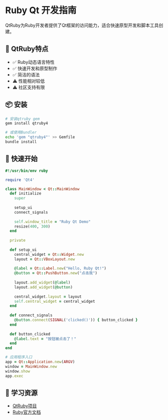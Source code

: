 # Ruby Qt 开发指南

QtRuby为Ruby开发者提供了Qt框架的访问能力，适合快速原型开发和脚本工具创建。

## 💎 QtRuby特点

- ✅ Ruby动态语言特性
- ✅ 快速开发和原型制作
- ✅ 简洁的语法
- ⚠️ 性能相对较低
- ⚠️ 社区支持有限

## 📦 安装

```bash
# 安装qtruby gem
gem install qtruby4

# 或使用Bundler
echo 'gem "qtruby4"' >> Gemfile
bundle install
```

## 🚀 快速开始

```ruby
#!/usr/bin/env ruby

require 'Qt4'

class MainWindow < Qt::MainWindow
  def initialize
    super
    
    setup_ui
    connect_signals
    
    self.window_title = "Ruby Qt Demo"
    resize(400, 300)
  end
  
  private
  
  def setup_ui
    central_widget = Qt::Widget.new
    layout = Qt::VBoxLayout.new
    
    @label = Qt::Label.new("Hello, Ruby Qt!")
    @button = Qt::PushButton.new("点击我")
    
    layout.add_widget(@label)
    layout.add_widget(@button)
    
    central_widget.layout = layout
    self.central_widget = central_widget
  end
  
  def connect_signals
    @button.connect(SIGNAL('clicked()')) { button_clicked }
  end
  
  def button_clicked
    @label.text = "按钮被点击了！"
  end
end

# 应用程序入口
app = Qt::Application.new(ARGV)
window = MainWindow.new
window.show
app.exec
```

## 🔗 学习资源

- [QtRuby项目](https://techbase.kde.org/Development/Languages/Ruby)
- [Ruby官方文档](https://ruby-doc.org/)
